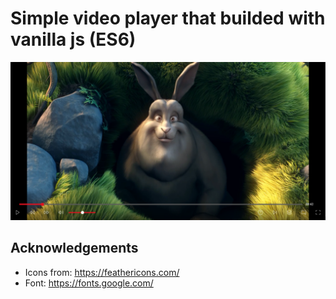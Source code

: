 # Simple video player that builded with vanilla js (ES6)

![Screenshot](./screenshots/screenshot.png)

## Acknowledgements

* Icons from: https://feathericons.com/
* Font: https://fonts.google.com/